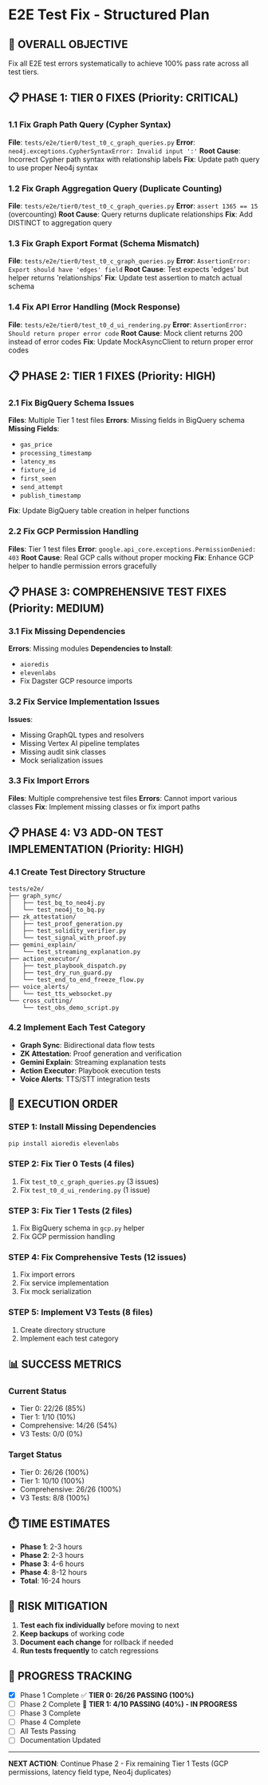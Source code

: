 # E2E Test Fix - Structured Plan

## 🎯 **OVERALL OBJECTIVE**
Fix all E2E test errors systematically to achieve 100% pass rate across all test tiers.

## 📋 **PHASE 1: TIER 0 FIXES (Priority: CRITICAL)**

### 1.1 Fix Graph Path Query (Cypher Syntax)
**File**: `tests/e2e/tier0/test_t0_c_graph_queries.py`
**Error**: `neo4j.exceptions.CypherSyntaxError: Invalid input ':'`
**Root Cause**: Incorrect Cypher path syntax with relationship labels
**Fix**: Update path query to use proper Neo4j syntax

### 1.2 Fix Graph Aggregation Query (Duplicate Counting)
**File**: `tests/e2e/tier0/test_t0_c_graph_queries.py`
**Error**: `assert 1365 == 15` (overcounting)
**Root Cause**: Query returns duplicate relationships
**Fix**: Add DISTINCT to aggregation query

### 1.3 Fix Graph Export Format (Schema Mismatch)
**File**: `tests/e2e/tier0/test_t0_c_graph_queries.py`
**Error**: `AssertionError: Export should have 'edges' field`
**Root Cause**: Test expects 'edges' but helper returns 'relationships'
**Fix**: Update test assertion to match actual schema

### 1.4 Fix API Error Handling (Mock Response)
**File**: `tests/e2e/tier0/test_t0_d_ui_rendering.py`
**Error**: `AssertionError: Should return proper error code`
**Root Cause**: Mock client returns 200 instead of error codes
**Fix**: Update MockAsyncClient to return proper error codes

## 📋 **PHASE 2: TIER 1 FIXES (Priority: HIGH)**

### 2.1 Fix BigQuery Schema Issues
**Files**: Multiple Tier 1 test files
**Errors**: Missing fields in BigQuery schema
**Missing Fields**:
- `gas_price`
- `processing_timestamp`
- `latency_ms`
- `fixture_id`
- `first_seen`
- `send_attempt`
- `publish_timestamp`

**Fix**: Update BigQuery table creation in helper functions

### 2.2 Fix GCP Permission Handling
**Files**: Tier 1 test files
**Error**: `google.api_core.exceptions.PermissionDenied: 403`
**Root Cause**: Real GCP calls without proper mocking
**Fix**: Enhance GCP helper to handle permission errors gracefully

## 📋 **PHASE 3: COMPREHENSIVE TEST FIXES (Priority: MEDIUM)**

### 3.1 Fix Missing Dependencies
**Errors**: Missing modules
**Dependencies to Install**:
- `aioredis`
- `elevenlabs`
- Fix Dagster GCP resource imports

### 3.2 Fix Service Implementation Issues
**Issues**:
- Missing GraphQL types and resolvers
- Missing Vertex AI pipeline templates
- Missing audit sink classes
- Mock serialization issues

### 3.3 Fix Import Errors
**Files**: Multiple comprehensive test files
**Errors**: Cannot import various classes
**Fix**: Implement missing classes or fix import paths

## 📋 **PHASE 4: V3 ADD-ON TEST IMPLEMENTATION (Priority: HIGH)**

### 4.1 Create Test Directory Structure
```
tests/e2e/
├── graph_sync/
│   ├── test_bq_to_neo4j.py
│   └── test_neo4j_to_bq.py
├── zk_attestation/
│   ├── test_proof_generation.py
│   ├── test_solidity_verifier.py
│   └── test_signal_with_proof.py
├── gemini_explain/
│   └── test_streaming_explanation.py
├── action_executor/
│   ├── test_playbook_dispatch.py
│   ├── test_dry_run_guard.py
│   └── test_end_to_end_freeze_flow.py
├── voice_alerts/
│   └── test_tts_websocket.py
└── cross_cutting/
    └── test_obs_demo_script.py
```

### 4.2 Implement Each Test Category
- **Graph Sync**: Bidirectional data flow tests
- **ZK Attestation**: Proof generation and verification
- **Gemini Explain**: Streaming explanation tests
- **Action Executor**: Playbook execution tests
- **Voice Alerts**: TTS/STT integration tests

## 🔧 **EXECUTION ORDER**

### STEP 1: Install Missing Dependencies
```bash
pip install aioredis elevenlabs
```

### STEP 2: Fix Tier 0 Tests (4 files)
1. Fix `test_t0_c_graph_queries.py` (3 issues)
2. Fix `test_t0_d_ui_rendering.py` (1 issue)

### STEP 3: Fix Tier 1 Tests (2 files)
1. Fix BigQuery schema in `gcp.py` helper
2. Fix GCP permission handling

### STEP 4: Fix Comprehensive Tests (12 issues)
1. Fix import errors
2. Fix service implementation
3. Fix mock serialization

### STEP 5: Implement V3 Tests (8 files)
1. Create directory structure
2. Implement each test category

## 📊 **SUCCESS METRICS**

### Current Status
- Tier 0: 22/26 (85%)
- Tier 1: 1/10 (10%)
- Comprehensive: 14/26 (54%)
- V3 Tests: 0/0 (0%)

### Target Status
- Tier 0: 26/26 (100%)
- Tier 1: 10/10 (100%)
- Comprehensive: 26/26 (100%)
- V3 Tests: 8/8 (100%)

## ⏱️ **TIME ESTIMATES**

- **Phase 1**: 2-3 hours
- **Phase 2**: 2-3 hours
- **Phase 3**: 4-6 hours
- **Phase 4**: 8-12 hours
- **Total**: 16-24 hours

## 🚨 **RISK MITIGATION**

1. **Test each fix individually** before moving to next
2. **Keep backups** of working code
3. **Document each change** for rollback if needed
4. **Run tests frequently** to catch regressions

## 📝 **PROGRESS TRACKING**

- [x] Phase 1 Complete ✅ **TIER 0: 26/26 PASSING (100%)**
- [ ] Phase 2 Complete 🔄 **TIER 1: 4/10 PASSING (40%) - IN PROGRESS**
- [ ] Phase 3 Complete
- [ ] Phase 4 Complete
- [ ] All Tests Passing
- [ ] Documentation Updated

---

**NEXT ACTION**: Continue Phase 2 - Fix remaining Tier 1 Tests (GCP permissions, latency field type, Neo4j duplicates) 